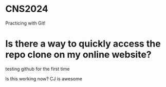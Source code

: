 # CNS2024
Practicing with Git!

# Is there a way to quickly access the repo clone on my online website?

testing github for the first time

Is this working now?  CJ is awesome